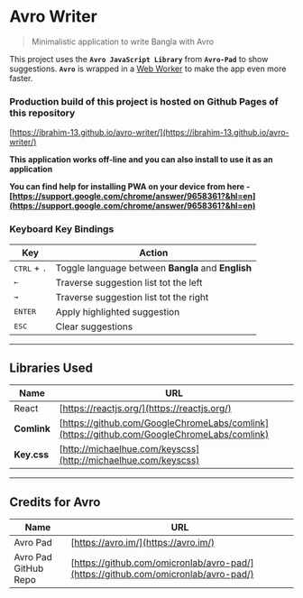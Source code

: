 # Avro Writer

> Minimalistic application to write Bangla with Avro

This project uses the **`Avro JavaScript Library`** from **`Avro-Pad`** to show suggestions. **`Avro`** is wrapped in a [Web Worker](https://developer.mozilla.org/en-US/docs/Web/API/Web_Workers_API/Using_web_workers) to make the app even more faster.

### Production build of this project is hosted on Github Pages of this repository
[https://ibrahim-13.github.io/avro-writer/](https://ibrahim-13.github.io/avro-writer/)

**This application works off-line and you can also install to use it as an application**

**You can find help for installing PWA on your device from here - [https://support.google.com/chrome/answer/9658361?&hl=en](https://support.google.com/chrome/answer/9658361?&hl=en)**

### Keyboard Key Bindings
Key|Action
---|---
<kbd>CTRL</kbd> + <kbd>.</kbd>|Toggle language between **Bangla** and **English**
<kbd>&larr;</kbd>|Traverse suggestion list tot the left
<kbd>&rarr;</kbd>|Traverse suggestion list tot the right
<kbd>ENTER</kbd>|Apply highlighted suggestion
<kbd>ESC</kbd>|Clear suggestions

---

## Libraries Used
Name|URL
---|---
React|[https://reactjs.org/](https://reactjs.org/)
**Comlink**|[https://github.com/GoogleChromeLabs/comlink](https://github.com/GoogleChromeLabs/comlink)
**Key.css**|[http://michaelhue.com/keyscss](http://michaelhue.com/keyscss)

---

## Credits for Avro

Name|URL
---|---
Avro Pad|[https://avro.im/](https://avro.im/)
Avro Pad GitHub Repo|[https://github.com/omicronlab/avro-pad/](https://github.com/omicronlab/avro-pad/)